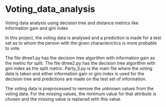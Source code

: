 # Voting_data_analysis
Voting data analysis using decision tree and distance metrics like information gain and gini index

In this project, the voting data is analysed and a prediction is made for a test set as to whom the person with the given characterictics is more probable to vote.

The file dtree1.py has the decision tree algorithm with information gain as the metric for split. The file dtree2.py has the decision tree algorithm with gini index as the split metric.
Party_3.py is the main file where the voting data is taken and either information gain or gini index is used for the decision tree and predictions are made on the test set of information.

The voting data is preprocessed to remove the unknown values from the voting data. For the missing values, the minimum value for that attribute is chosen and the missing value is replaced with this value.

